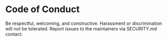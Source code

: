 # Code of Conduct

Be respectful, welcoming, and constructive. Harassment or discrimination will not be tolerated. Report issues to the maintainers via SECURITY.md contact.
